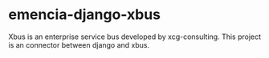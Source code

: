 # emencia-django-xbus
Xbus is an enterprise service bus developed by xcg-consulting. This project is
an connector between django and xbus.

